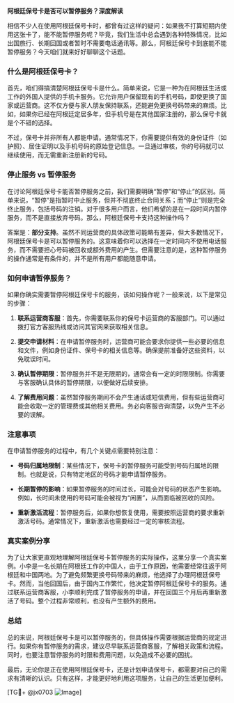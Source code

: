 **阿根廷保号卡是否可以暂停服务？深度解读**

相信不少人在使用阿根廷保号卡时，都曾有过这样的疑问：如果我不打算短期内使用这张卡了，能不能暂停服务呢？毕竟，我们生活中总会遇到各种特殊情况，比如出国旅行、长期回国或者暂时不需要电话通讯等。那么，阿根廷保号卡到底能不能暂停服务？今天咱们就来好好聊聊这个话题。

### 什么是阿根廷保号卡？

首先，咱们得搞清楚阿根廷保号卡是什么。简单来说，它是一种为在阿根廷生活或工作的外国人提供的手机卡服务。它允许用户保留现有的手机号码，即使更换了国家或运营商。这不仅方便与家人朋友保持联系，还能避免更换号码带来的麻烦。比如，如果你已经在阿根廷定居多年，但手机号是在其他国家注册的，那么保号卡就是个不错的选择。

不过，保号卡并非所有人都能申请。通常情况下，你需要提供有效的身份证件（如护照）、居住证明以及手机号码的原始登记信息。一旦通过审核，你的号码就可以继续使用，而无需重新注册新的号码。

### 停止服务 vs 暂停服务

在讨论阿根廷保号卡能否暂停服务之前，我们需要明确“暂停”和“停止”的区别。简单来说，“暂停”是指暂时中止服务，但并不彻底终止合同关系；而“停止”则是完全终止服务，包括号码的注销。对于很多用户而言，他们希望的是在一段时间内暂停服务，而不是直接放弃号码。那么，阿根廷保号卡支持这种操作吗？

答案是：**部分支持**。虽然不同运营商的具体政策可能略有差异，但大多数情况下，阿根廷保号卡是可以暂停服务的。这意味着你可以选择在一定时间内不使用电话服务，而不需要担心号码被回收或额外费用的产生。但需要注意的是，这种暂停服务的操作通常是有条件的，并不是所有用户都能随意申请。

### 如何申请暂停服务？

如果你确实需要暂停阿根廷保号卡的服务，该如何操作呢？一般来说，以下是常见的步骤：

1. **联系运营商客服**：首先，你需要联系你的保号卡运营商的客服部门。可以通过拨打官方客服热线或访问其官网来获取相关信息。
   
2. **提交申请材料**：在申请暂停服务时，运营商可能会要求你提供一些必要的信息和文件，例如身份证件、保号卡的相关信息等。确保提前准备好这些资料，以免耽误时间。

3. **确认暂停期限**：暂停服务并不是无限期的，通常会有一定的时限限制。你需要与客服确认具体的暂停期限，以便做好后续安排。

4. **了解费用问题**：虽然暂停服务期间不会产生通话或短信费用，但有些运营商可能会收取一定的管理费或其他相关费用。务必向客服咨询清楚，以免产生不必要的误解。

### 注意事项

在申请暂停服务的过程中，有几个关键点需要特别注意：

- **号码归属地限制**：某些情况下，保号卡的暂停服务可能受到号码归属地的限制。也就是说，只有特定地区的号码才能申请暂停服务。
  
- **长期暂停的影响**：如果暂停服务的时间过长，可能会对号码的状态产生影响。例如，长时间未使用的号码可能会被视为“闲置”，从而面临被回收的风险。

- **重新激活流程**：暂停服务后，如果你想恢复使用，需要按照运营商的要求重新激活号码。通常情况下，重新激活也需要经过一定的审核流程。

### 真实案例分享

为了让大家更直观地理解阿根廷保号卡暂停服务的实际操作，这里分享一个真实案例。小李是一名长期在阿根廷工作的中国人，由于工作原因，他需要经常往返于阿根廷和中国两地。为了避免频繁更换号码带来的麻烦，他选择了办理阿根廷保号卡。然而，当他回国后，由于国内工作繁忙，他决定暂停阿根廷保号卡的服务。通过联系运营商客服，小李顺利完成了暂停服务的申请，并在回国三个月后再重新激活了号码。整个过程非常顺利，也没有产生额外的费用。

### 总结

总的来说，阿根廷保号卡是可以暂停服务的，但具体操作需要根据运营商的规定进行。如果你有暂停服务的需求，建议尽早联系运营商客服，了解相关政策和流程。同时，也要注意暂停服务的时限和费用问题，以免造成不必要的困扰。

最后，无论你是正在使用阿根廷保号卡，还是计划申请保号卡，都需要对自己的需求有清晰的认识。只有这样，才能更好地利用这项服务，让自己的生活更加便利。

[TG💪+ @jx0703 ![Image](https://github.com/user-attachments/assets/dbca1d08-cadb-493c-b0ec-ad6f7a83f270)]